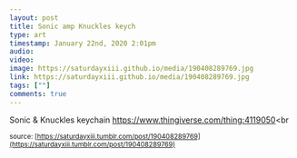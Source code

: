 ```yaml
---
layout: post
title: Sonic amp Knuckles keych
type: art
timestamp: January 22nd, 2020 2:01pm
audio: 
video: 
image: https://saturdayxiii.github.io/media/190408289769.jpg
link: https://saturdayxiii.github.io/media/190408289769.jpg
tags: [""]
comments: true
---
```

Sonic &amp; Knuckles keychain
<a href="https://www.thingiverse.com/thing:4119050" target="_blank">https://www.thingiverse.com/thing:4119050</a><br 
  
<small>source: [https://saturdayxiii.tumblr.com/post/190408289769](https://saturdayxiii.tumblr.com/post/190408289769)</small>